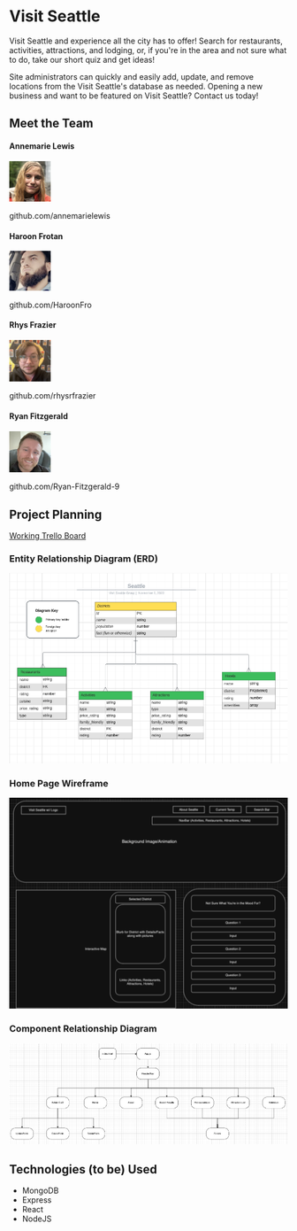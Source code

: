 # Visit Seattle
Visit Seattle and experience all the city has to offer! Search for restaurants, activities, attractions, and lodging, or, if you're in the area and not sure what to do, take our short quiz and get ideas!

Site administrators can quickly and easily add, update, and remove locations from the Visit Seattle's database as needed. Opening a new business and want to be featured on Visit Seattle? Contact us today!

## Meet the Team

#### Annemarie Lewis

<img src='AM.png' alt="Annemarie's headshot" width='75'>

github.com/annemarielewis

#### Haroon Frotan
<img src='Haroon.png' alt="Haroon's headshot" width='75'>

github.com/HaroonFro

#### Rhys Frazier
<img src='Rhys.png' alt="Rhys's headshot" width='75'>

github.com/rhysrfrazier

#### Ryan Fitzgerald
<img src='Ryan.png' alt="Ryan's headshot" width='75'>

github.com/Ryan-Fitzgerald-9

## Project Planning
[Working Trello Board](https://trello.com/invite/b/Sw9RMhkn/ATTI9139af329e529594a9f5254f813eca8d46AF3B72/project-3)

### Entity Relationship Diagram (ERD)

<img src=ERD.png alt='ERD showing a parent entity, "region," with many restaurant, activity, attraction, and hotel entity children'>

### Home Page Wireframe

<img src=wireframe.png alt='A wireframe blocking out the location of navigational buttons and key components on the home page. Key components include regional details and a quiz to determine possible things to do in the city'>

### Component Relationship Diagram

<img src='CRD.png' alt='Component relationship diagram for key pages of the app, including home, listed elements, and search details'>


## Technologies (to be) Used
- MongoDB
- Express
- React
- NodeJS

